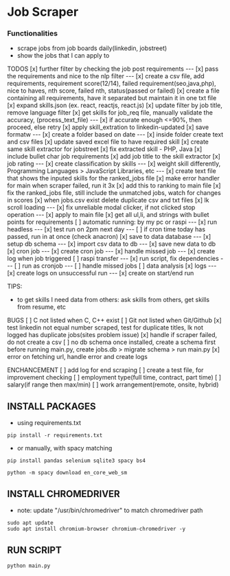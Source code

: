 # Job Scraper

### Functionalities

- scrape jobs from job boards daily(linkedin, jobstreet)
- show the jobs that I can apply to

TODOS
[x] further filter by checking the job post requirements
--- [x] pass the requirements and nice to the nlp filter
--- [x] create a csv file, add requirements, requirement score(12/14), failed requirement(seo,java,php), nice to haves, nth score, failed nth, status(passed or failed)
[x] create a file containing all requirements, have it separated but maintain it in one txt file
[x] expand skills.json (ex. react, reactjs, react.js)
[x] update filter by job title, remove language filter
[x] get skills for job_req file, manually validate the accuracy, (process_text_file)
--- [x] if accurate enough <=90%, then proceed, else retry
[x] apply skill_extration to linkedin-updated
[x] save formatw
--- [x] create a folder based on date
--- [x] inside folder create text and csv files
[x] update saved excel file to have required skill
[x] create same skill extractor for jobstreet
[x] fix extracted skill - PHP, Java
[x] include bullet char job requirements
[x] add job title to the skill extractor
[x] job rating
--- [x] create classification by skills
--- [x] weight skill differently, Programming Languages > JavaScript Libraries, etc
--- [x] create text file that shows the inputed skills for the ranked_jobs file
[x] make error handler for main when scraper failed, run it 3x
[x] add this to ranking to main file
[x] fix the ranked_jobs file, still include the unmatched jobs, watch for changes in scores
[x] when jobs.csv exist delete duplicate csv and txt files
[x] lk scroll loading
--- [x] fix unreliable modal clicker, if not clicked stop operation
--- [x] apply to main file
[x] get all ul,li, and strings with bullet points for requirements
[ ] automatic running: by my pc or raspi
--- [x] run headless
--- [x] test run on 2pm next day
--- [ ] if cron time today has passed, run in at once (check anacron)
[x] save to data database
--- [x] setup db schema
--- [x] import csv data to db
--- [x] save new data to db
[x] cron job
--- [x] create cron job
--- [x] handle missed job
--- [x] create log when job triggered
[ ] raspi transfer
--- [x] run script, fix dependencies
--- [ ] run as cronjob
--- [ ] handle missed jobs
[ ] data analysis
[x] logs
--- [x] create logs on unsuccessful run
--- [x] create on start/end run

TIPS:

- to get skills I need data from others: ask skills from others, get skills from resume, etc

BUGS
[ ] C not listed when C, C++ exist
[ ] Git not listed when Git/Github
[x] test linkedin not equal number scraped, test for duplicate titles, lk not logged has duplicate jobs(sites problem issue)
[x] handle if scraper failed, do not create a csv
[ ] no db schema once installed, create a schema first before running main.py, create jobs.db > migrate schema > run main.py
[x] error on fetching url, handle error and create logs

ENCHANCEMENT
[ ] add log for end scraping
[ ] create a test file, for improvement checking
[ ] employment type(full time, contract, part time)
[ ] salary(if range then max/min)
[ ] work arrangement(remote, onsite, hybrid)

## INSTALL PACKAGES

- using requirements.txt

```
pip install -r requirements.txt
```

- or manually, with spacy matching

```
pip install pandas selenium sqlite3 spacy bs4
```

```
python -m spacy download en_core_web_sm
```

## INSTALL CHROMEDRIVER

- note: update "/usr/bin/chromedriver" to match chromedriver path

```
sudo apt update
sudo apt install chromium-browser chromium-chromedriver -y
```

## RUN SCRIPT

```
python main.py
```
